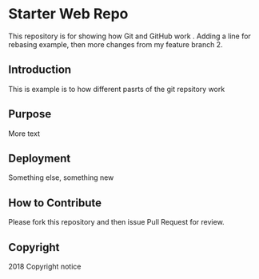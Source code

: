 # Starter Web Repo

This repository is for showing how Git and GitHub work .  Adding a line for rebasing example, then more changes from my feature branch 2.
## Introduction
This is example is to how different pasrts of the git repsitory work
## Purpose
More text
## Deployment
Something else, something new
## How to Contribute
Please fork this repository and then issue Pull Request for review.
## Copyright


2018 Copyright notice